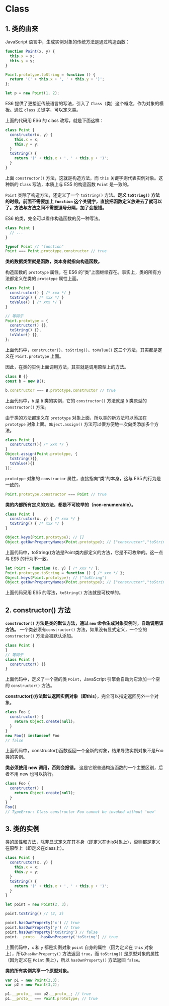 # Class

## 1. 类的由来

JavaScript 语言中，生成实例对象的传统方法是通过构造函数：

```javascript
function Point(x, y) {
  this.x = x;
  this.y = y;
}

Point.prototype.toString = function () {
  return '(' + this.x + ', ' + this.y + ')';
};

let p = new Point(1, 2);
```

ES6 提供了更接近传统语言的写法，引入了 `Class`（类）这个概念，作为对象的模板。通过 `class` 关键字，可以定义类。

上面的代码用 ES6 的 class 改写，就是下面这样：

```javascript
class Point {
  constructor(x, y) {
    this.x = x;
    this.y = y;
  }
  toString() {
    return '(' + this.x + ', ' + this.y + ')';
  }
}
```

上面 `constructor()` 方法，这就是构造方法，而 `this` 关键字则代表实例对象。这种新的 `Class` 写法，本质上与 ES5 的构造函数 `Point` 是一致的。

`Point` 类除了构造方法，还定义了一个 `toString()` 方法。**定义 `toString()` 方法的时候，前面不需要加上 `function` 这个关键字，直接把函数定义放进去了就可以了。方法与方法之间不需要逗号分隔，加了会报错。**

ES6 的类，完全可以看作构造函数的另一种写法。

```javascript
class Point {
  // ...
}

typeof Point // "function"
Point === Point.prototype.constructor // true
```

**类的数据类型就是函数，类本身就指向构造函数。**

构造函数的 `prototype` 属性，在 ES6 的“类”上面继续存在。事实上，类的所有方法都定义在类的 `prototype` 属性上面。

```javascript
class Point {
  constructor() { /* xxx */ }
  toString() { /* xxx */ }
  toValue() { /* xxx */ }
}

// 等同于
Point.prototype = {
  constructor() {},
  toString() {},
  toValue() {},
};
```

上面代码中，`constructor()`、`toString()`、`toValue()` 这三个方法，其实都是定义在 `Point.prototype` 上面。

因此，在类的实例上面调用方法，其实就是调用原型上的方法。

```javascript
class B {}
const b = new B();

b.constructor === B.prototype.constructor // true
```

上面代码中，`b` 是 `B` 类的实例，它的 `constructor()` 方法就是 `B` 类原型的 `constructor()` 方法。

由于类的方法都定义在 `prototype` 对象上面，所以类的新方法可以添加在 `prototype` 对象上面。`Object.assign()` 方法可以很方便地一次向类添加多个方法。

```javascript
class Point {
  constructor(){ /* xxx */ }
}
Object.assign(Point.prototype, {
  toString(){},
  toValue(){}
});
```

`prototype` 对象的 `constructor` 属性，直接指向“类”的本身，这与 ES5 的行为是一致的。

```javascript
Point.prototype.constructor === Point // true
```

**类的内部所有定义的方法，都是不可枚举的（non-enumerable）。**

```javascript
class Point {
  constructor(x, y) { /* xxx */ }
  toString() { /* xxx */ }
}

Object.keys(Point.prototype); // []
Object.getOwnPropertyNames(Point.prototype); // ["constructor","toString"]
```

上面代码中，toString()方法是Point类内部定义的方法，它是不可枚举的。这一点与 ES5 的行为不一致。

```javascript
let Point = function (x, y) { /* xxx */ };
Point.prototype.toString = function () { /* xxx */ };
Object.keys(Point.prototype); // ["toString"]
Object.getOwnPropertyNames(Point.prototype); // ["constructor","toString"]
```

上面代码采用 ES5 的写法，`toString()` 方法就是可枚举的。

## 2. constructor() 方法

**`constructor()` 方法是类的默认方法，通过 `new` 命令生成对象实例时，自动调用该方法。** 一个类必须有`constructor()` 方法，如果没有显式定义，一个空的 `constructor()` 方法会被默认添加。

```javascript
class Point {
}
// 等同于
class Point {
  constructor() {}
}
```

上面代码中，定义了一个空的类 `Point`，JavaScript 引擎会自动为它添加一个空的 `constructor()` 方法。

**constructor()方法默认返回实例对象（即this）**，完全可以指定返回另外一个对象。

```javascript
class Foo {
  constructor() {
    return Object.create(null);
  }
}
new Foo() instanceof Foo
// false
```

上面代码中，constructor()函数返回一个全新的对象，结果导致实例对象不是Foo类的实例。

**类必须使用 new 调用，否则会报错。** 这是它跟普通构造函数的一个主要区别，后者不用 new 也可以执行。

```javascript
class Foo {
  constructor() {
    return Object.create(null);
  }
}
Foo()
// TypeError: Class constructor Foo cannot be invoked without 'new'
```

## 3. 类的实例

类的属性和方法，除非显式定义在其本身（即定义在this对象上），否则都是定义在原型上（即定义在class上）。

```javascript
class Point {
  constructor(x, y) {
    this.x = x;
    this.y = y;
  }
  toString() {
    return '(' + this.x + ', ' + this.y + ')';
  }
}

let point = new Point(2, 3);

point.toString() // (2, 3)

point.hasOwnProperty('x') // true
point.hasOwnProperty('y') // true
point.hasOwnProperty('toString') // false
point.__proto__.hasOwnProperty('toString') // true
```

上面代码中，`x` 和 `y` 都是实例对象 `point` 自身的属性（因为定义在 `this` 对象上），所以`hasOwnProperty()` 方法返回 `true`，而 `toString()` 是原型对象的属性（因为定义在 `Point` 类上），所以 `hasOwnProperty()` 方法返回 `false`。

**类的所有实例共享一个原型对象。**

```javascript
var p1 = new Point(2,3);
var p2 = new Point(3,2);

p1.__proto__ === p2.__proto__; // true
p1.__proto__ === Point.prototype; // true
```